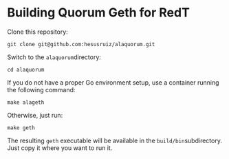 # Building Quorum Geth for RedT

Clone this repository:

```
git clone git@github.com:hesusruiz/alaquorum.git
```

Switch to the `alaquorum`directory:

```
cd alaquorum
```

If you do not have a proper Go environment setup, use a container running the following command:

```
make alageth
```

Otherwise, just run:

```
make geth
```

The resulting `geth` executable will be available in the `build/bin`subdirectory. Just copy it where you want to run it.